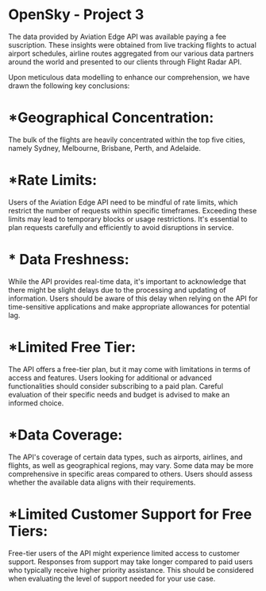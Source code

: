 # OpenSky - Project 3

The data provided by Aviation Edge API was available paying a fee suscription. These insights were obtained from live tracking flights to actual airport schedules, airline routes aggregated from our various data partners around the world and presented to our clients through Flight Radar API.

Upon meticulous data modelling to enhance our comprehension, we have drawn the following key conclusions:

# *Geographical Concentration: 
The bulk of the flights are heavily concentrated within the top five cities, namely Sydney, Melbourne, Brisbane, Perth, and Adelaide.
# *Rate Limits: 
Users of the Aviation Edge API need to be mindful of rate limits, which restrict the number of requests within specific timeframes. Exceeding these limits may lead to temporary blocks or usage restrictions. It's essential to plan requests carefully and efficiently to avoid disruptions in service.
# * Data Freshness: 
While the API provides real-time data, it's important to acknowledge that there might be slight delays due to the processing and updating of information. Users should be aware of this delay when relying on the API for time-sensitive applications and make appropriate allowances for potential lag.
# *Limited Free Tier: 
The API offers a free-tier plan, but it may come with limitations in terms of access and features. Users looking for additional or advanced functionalities should consider subscribing to a paid plan. Careful evaluation of their specific needs and budget is advised to make an informed choice.
# *Data Coverage: 
The API's coverage of certain data types, such as airports, airlines, and flights, as well as geographical regions, may vary. Some data may be more comprehensive in specific areas compared to others. Users should assess whether the available data aligns with their requirements.
# *Limited Customer Support for Free Tiers: 
Free-tier users of the API might experience limited access to customer support. Responses from support may take longer compared to paid users who typically receive higher priority assistance. This should be considered when evaluating the level of support needed for your use case.
